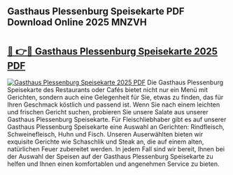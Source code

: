 ## Gasthaus Plessenburg Speisekarte PDF Download Online 2025 MNZVH

# <h2><a href="http://gc8gve.nevu.top/?p=Gasthaus+Plessenburg+Speisekarte">🔗 👉🔴 Gasthaus Plessenburg Speisekarte 2025 PDF</a></h2>

[![Gasthaus Plessenburg Speisekarte 2025 PDF](https://i.imgur.com/dBaPXMq.png)](http://gc8gve.nevu.top/?p=Gasthaus+Plessenburg+Speisekarte)
Die Gasthaus Plessenburg Speisekarte des Restaurants oder Cafés bietet nicht nur ein Menü mit Gerichten, sondern auch eine Gelegenheit für Sie, etwas zu finden, das für Ihren Geschmack köstlich und passend ist. Wenn Sie nach einem leichten und frischen Gericht suchen, probieren Sie unsere Salate aus unserer Gasthaus Plessenburg Speisekarte. Für Fleischliebhaber gibt es auf unserer Gasthaus Plessenburg Speisekarte eine Auswahl an Gerichten: Rindfleisch, Schweinefleisch, Huhn und Fisch. Unseren Auserwählten bieten wir exquisite Gerichte wie Schaschlik und Steak an, die auf einem alten, natürlichen Feuer zubereitet werden. In jedem Fall sind wir bereit, Ihnen bei der Auswahl der Speisen auf der Gasthaus Plessenburg Speisekarte zu helfen und Ihnen einen komfortablen und angenehmen Service zu bieten.
